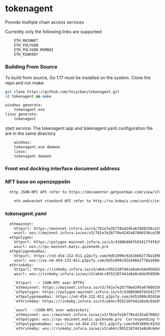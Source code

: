 # tokenagent
Provide multiple chain access services

Currently only the following links are supported:
```bash
    ETH_MAINNET
    ETH_POLYGON
    ETH_POLYGON_MUMBAI
    ETH_RINKEBY
```

### Building From Source

To build from source, Go 1.17  must be
installed on the system. Clone the repo and run
make:
```bash
git clone https://github.com/feiyiban/tokenagent.git
cd tokenagent && make

windows generate:
    tokenagent.exe
linux generate:
    tokenagent
```
start service:
The tokenagent app and tokenagent.yaml configuration file are in the same directory
```bash
    windows:
    tokenagent.exe daemon
    linux:
    tokenagent daemon
```

### Front end docking interface document address
### NFT base on openzeppelin
```bash
  http JSON-RPC API refer to https://documenter.getpostman.com/view/17454164/UVsTq2KR
	
	eth websocket standard API refer to http://cw.hubwiz.com/card/c/infura-api/1/1/2/
```

### tokenagent.yaml
```bash
  ethmainnet: 
    httpurl: https://mainnet.infura.io/v3/761e7e2b770e4245a67660336ce29bfd
    wsurl: wss://mainnet.infura.io/ws/v3/761e7e2b770e4245a67660336ce29bfd
  ethpolygon: 
    httpurl: https://polygon-mainnet.infura.io/v3/4308b9607b5541779f829c7b28f16866
    wsurl: wss://rpc-mainnet.matic.quiknode.pro
  ethpolygonmumbai: 
    httpurl: https://nd-454-232-011.p2pify.com/6d51099c92d16662778a189b4d0aa0e3
    wsurl: wss://ws-nd-454-232-011.p2pify.com/6d51099c92d16662778a189b4d0aa0e3
  ethrinkeby: 
    httpurl: https://rinkeby.infura.io/v3/a64cc9552107441e8a9c6de95692045f
    wsurl: wss://rinkeby.infura.io/ws/v3/a64cc9552107441e8a9c6de95692045f

	`httpurl --> JSON-RPC over HTTPs`
	`ethmainnet: https://mainnet.infura.io/v3/761e7e2b770e4245a67660336ce29bfd` Corresponding front-end docking dictionary `ETH_MAINNET`
    `ethpolygon: https://polygon-mainnet.infura.io/v3/4308b9607b5541779f829c7b28f16866` Corresponding front-end docking dictionary `ETH_POLYGON`
    `ethpolygonmumbai: https://nd-454-232-011.p2pify.com/6d51099c92d16662778a189b4d0aa0e3` Corresponding front-end docking dictionary `ETH_POLYGON_MUMBAI`
    `ethrinkeby: https://rinkeby.infura.io/v3/a64cc9552107441e8a9c6de95692045f` Corresponding front-end docking dictionary `ETH_RINKEBY`
	
	`wsurl -->JSON-RPC over websockets` 
	`ethmainnet: wss://mainnet.infura.io/ws/v3/761e7e2b770e4245a67660336ce29bfd` Corresponding front-end `ws://localhost:9001/ethmainnet`
    `ethpolygon: wss://rpc-mainnet.matic.quiknode.pro` Corresponding front-end `ws://localhost:9001/ethpolygon`
    `ethpolygonmumbai: wss://ws-nd-454-232-011.p2pify.com/6d51099c92d16662778a189b4d0aa0e3` `ws://localhost:9001/ethpolygonmumbai`
    `ethrinkeby: wss://rinkeby.infura.io/ws/v3/a64cc9552107441e8a9c6de95692045f` `ws://localhost:9001/ethrinkeby`
		
```
